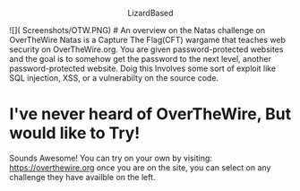 <p align="center">
  LizardBased
</p> 
![]( Screenshots/OTW.PNG)
# An overview on the Natas challenge on OverTheWire 
  Natas is a Capture The Flag(CFT) wargame that teaches web security on OverTheWire.org.
  You are given password-protected websites and the goal is to somehow get the password to the next level, another password-protected website.
  Doig this Involves some sort of exploit like SQL injection, XSS, or a vulnerabilty on the source code. 
  
# I've never heard of OverTheWire, But would like to Try!
  Sounds Awesome! You can try on your own by visiting:
  https://overthewire.org
  once you are on the site, you can select on any challenge they have availble on the left.
